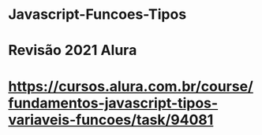 # Javascript-Funcoes-Tipos
# Revisão 2021 Alura
# https://cursos.alura.com.br/course/fundamentos-javascript-tipos-variaveis-funcoes/task/94081
